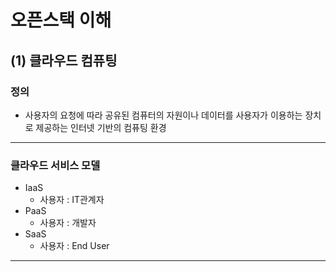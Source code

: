 # 오픈스택 이해



## (1) 클라우드 컴퓨팅

### 정의

- 사용자의 요청에 따라 공유된 컴퓨터의 자원이나 데이터를 사용자가 이용하는 장치로 제공하는 인터넷 기반의 컴퓨팅 환경

---

### 클라우드 서비스 모델

- IaaS
  - 사용자 : IT관계자
- PaaS
  - 사용자 : 개발자
- SaaS
  - 사용자 : End User

---

